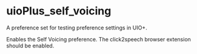 # uioPlus_self_voicing

A preference set for testing preference settings in UIO+.

Enables the Self Voicing preference. The click2speech browser extension should be enabled.
